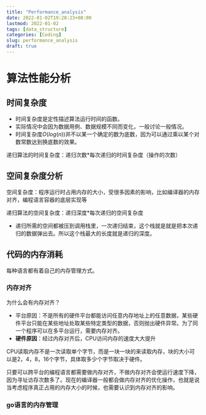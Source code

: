 ```yaml
---
title: "Performance_analysis"
date: 2022-01-02T19:28:23+08:00
lastmod: 2022-01-02
tags: [data_structure]
categories: [Coding]
slug: performance_analysis
draft: true
---
```

# 算法性能分析
## 时间复杂度
- 时间复杂度是定性描述算法运行时间的函数。
- 实际情况中会因为数据用例、数据规模不同而变化，一般讨论一般情况。
- 时间复杂度$O(log(n))$并不以某一个确定的数为底数，因为可以通过乘以某个对数常数达到换底数的效果。

递归算法的时间复杂度：递归次数*每次递归的时间复杂度（操作的次数）
## 空间复杂度分析
空间复杂度：程序运行时占用内存的大小，受很多因素的影响，比如编译器的内存对齐，编程语言容器的底层实现等

递归算法的空间复杂度：递归深度*每次递归的空间复杂度
- 递归所需的空间都被压到调用栈里，一次递归结束，这个栈就是就是把本次递归的数据弹出去。所以这个栈最大的长度就是递归的深度。
## 代码的内存消耗
每种语言都有着自己的内存管理方式。
### 内存对齐

为什么会有内存对齐？
- 平台原因：不是所有的硬件平台都能访问任意内存地址上的任意数据，某些硬件平台只能在某些地址处取某些特定类型的数据，否则抛出硬件异常。为了同一个程序可以在多平台运行，需要内存对齐。
- **硬件原因**：经过内存对齐后，CPU访问内存的速度大大提升

CPU读取内存不是一次读取单个字节，而是一块一块的来读取内存，块的大小可以是2，4，8，16个字节，具体取多少个字节取决于硬件。

只要可以跨平台的编程语言都需要做内存对齐，不做内存对齐会使运行速度下降，因为寻址访存次数多了。现在的编译器一般都会做内存对齐的优化操作，也就是说当考虑程序真正占用的内存大小的时候，也需要认识到内存对齐的影响。
### go语言的内存管理
